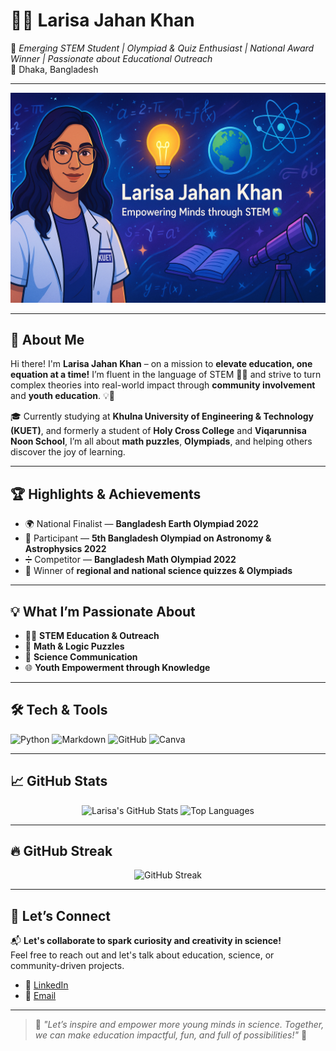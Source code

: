 # 👩‍🔬 Larisa Jahan Khan

🌟 *Emerging STEM Student | Olympiad & Quiz Enthusiast | National Award Winner | Passionate about Educational Outreach*  
📍 Dhaka, Bangladesh

---

![Larisa's Banner](./img/banner_animated.png)

---

## 🚀 About Me

Hi there! I'm **Larisa Jahan Khan** – on a mission to **elevate education, one equation at a time!** I’m fluent in the language of STEM 🔬🔢 and strive to turn complex theories into real-world impact through **community involvement** and **youth education**. 💡📘

🎓 Currently studying at **Khulna University of Engineering & Technology (KUET)**, and formerly a student of **Holy Cross College** and **Viqarunnisa Noon School**, I’m all about **math puzzles**, **Olympiads**, and helping others discover the joy of learning.

---

## 🏆 Highlights & Achievements

- 🌍 National Finalist — **Bangladesh Earth Olympiad 2022**
- 🌌 Participant — **5th Bangladesh Olympiad on Astronomy & Astrophysics 2022**
- ➗ Competitor — **Bangladesh Math Olympiad 2022**
- 🧠 Winner of **regional and national science quizzes & Olympiads**

---

## 💡 What I’m Passionate About

- 👩‍🏫 **STEM Education & Outreach**
- 🧩 **Math & Logic Puzzles**
- 🧬 **Science Communication**
- 🌐 **Youth Empowerment through Knowledge**

---

## 🛠️ Tech & Tools

![Python](https://img.shields.io/badge/Python-3776AB?style=for-the-badge&logo=python&logoColor=white)
![Markdown](https://img.shields.io/badge/Markdown-000000?style=for-the-badge&logo=markdown&logoColor=white)
![GitHub](https://img.shields.io/badge/GitHub-181717?style=for-the-badge&logo=github&logoColor=white)
![Canva](https://img.shields.io/badge/Canva-00C4CC?style=for-the-badge&logo=canva&logoColor=white)

---

## 📈 GitHub Stats

<div align="center">

![Larisa's GitHub Stats](https://github-readme-stats.vercel.app/api?username=larisajahankhan&show_icons=true&theme=radical&hide=prs)
![Top Languages](https://github-readme-stats.vercel.app/api/top-langs/?username=larisajahankhan&layout=compact&theme=radical)

</div>

---

## 🔥 GitHub Streak

<p align="center">
  <img src="https://github-readme-streak-stats.herokuapp.com/?user=larisajahankhan&theme=tokyonight" alt="GitHub Streak" />
</p>

---

## 🌱 Let’s Connect

📬 **Let's collaborate to spark curiosity and creativity in science!**  
Feel free to reach out and let's talk about education, science, or community-driven projects.

- 🔗 [LinkedIn](https://www.linkedin.com/in/larisajahankhan)
- 📨 [Email](mailto:larisaorpa@gmail.com) 

---

> 🌟 *"Let’s inspire and empower more young minds in science. Together, we can make education impactful, fun, and full of possibilities!"* 🌈
